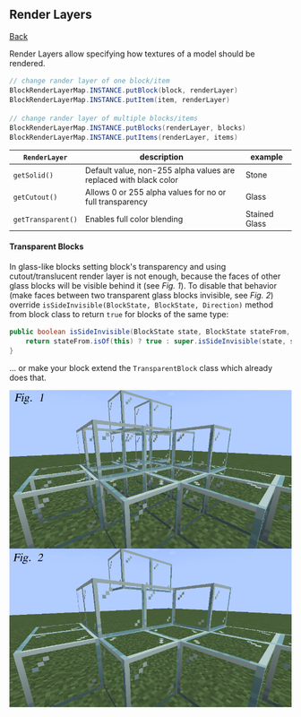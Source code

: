 ## Render Layers
[Back](../fabric.md)

Render Layers allow specifying how textures of a model should be rendered.

```java
// change rander layer of one block/item
BlockRenderLayerMap.INSTANCE.putBlock(block, renderLayer)
BlockRenderLayerMap.INSTANCE.putItem(item, renderLayer)

// change rander layer of multiple blocks/items
BlockRenderLayerMap.INSTANCE.putBlocks(renderLayer, blocks)
BlockRenderLayerMap.INSTANCE.putItems(renderLayer, items)
```

| `RenderLayer` | description | example |
| ----------- | ----------- | ------- |
| `getSolid()` | Default value, non-255 alpha values are replaced with black color | Stone |
| `getCutout()` | Allows 0 or 255 alpha values for no or full transparency | Glass |
| `getTransparent()` | Enables full color blending | Stained Glass |

#### Transparent Blocks
In glass-like blocks setting block's transparency and using cutout/translucent render layer is not enough, because the faces of other glass blocks will be visible behind it (see _Fig. 1_). To disable that behavior (make faces between two transparent glass blocks invisible, see _Fig. 2_) override `isSideInvisible(BlockState, BlockState, Direction)` method from block class to return `true` for blocks of the same type:

```java
public boolean isSideInvisible(BlockState state, BlockState stateFrom, Direction direction) {
	return stateFrom.isOf(this) ? true : super.isSideInvisible(state, stateFrom, direction);
}
```

... or make your block extend the `TransparentBlock` class which already does that.

![](/assets/fabric_rendering_layer.png)

